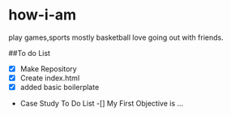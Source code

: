 # how-i-am
play games,sports mostly basketball love going out with friends.

##To do List
-[x] Make Repository
-[x] Create index.html
-[x] added basic boilerplate
- Case Study To Do List
  -[] My First Objective is ...

